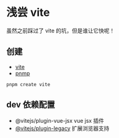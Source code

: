 <!--
 * @Desc:
 * @Author: 曾茹菁
 * @Date: 2022-08-08 15:45:37
 * @LastEditors: 曾茹菁
 * @LastEditTime: 2022-08-08 16:08:20
-->

# 浅尝 vite

虽然之前踩过了 vite 的坑，但是谁让它快呢！

## 创建

- [vite](https://vitejs.cn/guide/#scaffolding-your-first-vite-project)
- [pnmp](https://www.pnpm.cn/cli/init)

```
pnpm create vite
```

## dev 依赖配置

- @vitejs/plugin-vue-jsx vue jsx 插件
- [@vitejs/plugin-legacy](https://github.com/vitejs/vite/tree/main/packages/plugin-legacy) 扩展浏览器支持
